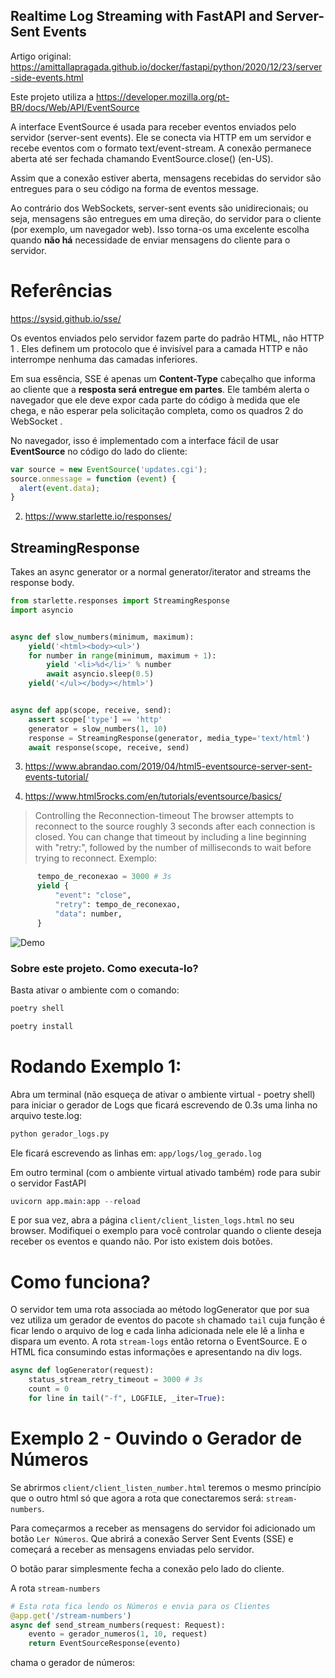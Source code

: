 ## Realtime Log Streaming with FastAPI and Server-Sent Events

Artigo original:
https://amittallapragada.github.io/docker/fastapi/python/2020/12/23/server-side-events.html


Este projeto utiliza a https://developer.mozilla.org/pt-BR/docs/Web/API/EventSource

A interface EventSource é usada para receber eventos enviados pelo servidor (server-sent events). Ele se conecta via HTTP em um servidor e recebe eventos com o formato text/event-stream. A conexão permanece aberta até ser fechada chamando EventSource.close() (en-US).

Assim que a conexão estiver aberta, mensagens recebidas do servidor são entregues para o seu código na forma de eventos message.

Ao contrário dos WebSockets, server-sent events são unidirecionais; ou seja, mensagens são entregues em uma direção, do servidor para o cliente (por exemplo, um navegador web). Isso torna-os uma excelente escolha quando **não há** necessidade de enviar mensagens do cliente para o servidor.


# Referências

https://sysid.github.io/sse/

Os eventos enviados pelo servidor fazem parte do padrão HTML, não HTTP 1 . Eles definem um protocolo que é invisível para a camada HTTP e não interrompe nenhuma das camadas inferiores.

Em sua essência, SSE é apenas um **Content-Type** cabeçalho que informa ao cliente que a **resposta será entregue em partes**. Ele também alerta o navegador que ele deve expor cada parte do código à medida que ele chega, e não esperar pela solicitação completa, como os quadros 2 do WebSocket .

No navegador, isso é implementado com a interface fácil de usar **EventSource** no código do lado do cliente:

```js
var source = new EventSource('updates.cgi');
source.onmessage = function (event) {
  alert(event.data);
}

```

2. https://www.starlette.io/responses/

## StreamingResponse

Takes an async generator or a normal generator/iterator and streams the response body.

```py
from starlette.responses import StreamingResponse
import asyncio


async def slow_numbers(minimum, maximum):
    yield('<html><body><ul>')
    for number in range(minimum, maximum + 1):
        yield '<li>%d</li>' % number
        await asyncio.sleep(0.5)
    yield('</ul></body></html>')


async def app(scope, receive, send):
    assert scope['type'] == 'http'
    generator = slow_numbers(1, 10)
    response = StreamingResponse(generator, media_type='text/html')
    await response(scope, receive, send)

```

3. https://www.abrandao.com/2019/04/html5-eventsource-server-sent-events-tutorial/


4. https://www.html5rocks.com/en/tutorials/eventsource/basics/

> Controlling the Reconnection-timeout
The browser attempts to reconnect to the source roughly 3 seconds after each connection is closed. You can change that timeout by including a line beginning with "retry:", followed by the number of milliseconds to wait before trying to reconnect.
Exemplo:

```py
      tempo_de_reconexao = 3000 # 3s
      yield {
          "event": "close",
          "retry": tempo_de_reconexao,
          "data": number,
      }
```


![Demo](/imgs/app_demo.gif?raw=true "Optional Title")


### Sobre este projeto. Como executa-lo?


Basta ativar o ambiente com o comando:

```s
poetry shell
```

```s
poetry install
```

# Rodando Exemplo 1:

Abra um terminal (não esqueça de ativar o ambiente virtual - poetry shell)
para iniciar o gerador de Logs que ficará escrevendo de 0.3s uma linha
no arquivo teste.log:

```s
python gerador_logs.py
```

Ele ficará escrevendo as linhas em: `app/logs/log_gerado.log`

Em outro terminal (com o ambiente virtual ativado também) rode
para subir o servidor FastAPI

```s
uvicorn app.main:app --reload
```

E por sua vez, abra a página `client/client_listen_logs.html` no seu browser.
Modifiquei o exemplo para você controlar quando o cliente deseja receber os eventos
e quando não. Por isto existem dois botões.

# Como funciona?

O servidor tem uma rota associada ao método logGenerator que por sua
vez utiliza um gerador de eventos do pacote `sh` chamado `tail` cuja função
é ficar lendo o arquivo de log e cada linha adicionada nele ele lê a linha
e dispara um evento.
A rota `stream-logs` então retorna o EventSource. E o HTML fica consumindo
estas informações e apresentando na div logs.

```py
async def logGenerator(request):
    status_stream_retry_timeout = 3000 # 3s
    count = 0
    for line in tail("-f", LOGFILE, _iter=True):
```


# Exemplo 2 - Ouvindo o Gerador de Números

Se abrirmos `client/client_listen_number.html` teremos o mesmo princípio que o outro html
só que agora a rota que conectaremos será: `stream-numbers`.

Para começarmos a receber as mensagens do servidor foi adicionado um botão `Ler Números`.
Que abrirá a conexão Server Sent Events (SSE) e começará a receber as mensagens
enviadas pelo servidor.

O botão parar simplesmente fecha a conexão pelo lado do cliente.

A rota `stream-numbers`

```py
# Esta rota fica lendo os Números e envia para os Clientes
@app.get('/stream-numbers')
async def send_stream_numbers(request: Request):
    evento = gerador_numeros(1, 10, request)
    return EventSourceResponse(evento)
```

chama o gerador de números:

```py

```